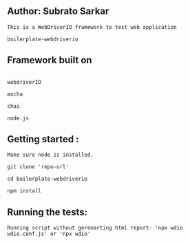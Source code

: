 Author: Subrato Sarkar
------------------------------

```
This is a WebDriverIO framework to test web application

boilerplate-webdriverio

````

Framework built on
------------------------------

```

webdriverIO

mocha

chai

node.js

```

Getting started :
------------------------------

```
Make sure node is installed.

git clone 'repo-url'

cd boilerplate-webdriverio

npm install

```

Running the tests:
-------------------
```
Running script without gerenarting html report- 'npx wdio wdio.conf.js' or 'npx wdio'

```